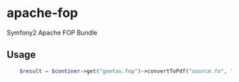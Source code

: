 apache-fop
==========

Symfony2 Apache FOP Bundle

Usage
--------------------

```php
    $result = $continer->get("goetas.fop")->convertToPdf("source.fo", "output.pdf");
```